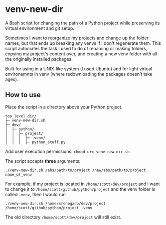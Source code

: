 # venv-new-dir
A Bash script for changing the path of a Python project while preserving its virtual environment and git setup. 

Sometimes I want to reorganize my projects and change up the folder names, but that ends up breaking any venvs if I don't regenerate them. This script automates the task I used to do of renaming or making folders, copying my project's content over, and creating a new venv folder with all the originally installed packages.

Built for using in a UNIX-like system (I used Ubuntu) and for light virtual environemnts in venv (where redownloading the packages doesn't take ages).

## How to use
Place the script in a directory above your Python project.
```
top_level_dir/
├─ venv-new-dir.sh
├─ dev/
│  ├─ python/
│  │  ├─ project/
│  │  │  ├─ .venv/
│  │  │  ├─ python_stuff.py
```
Add user execution permissions: `chmod u+x venv-new-dir.sh`

The script accepts **three** arguments: 
```
./venv-new-dir.sh /abs/path/to/project /new/abs/path/to/project name_of_venv
```

For example, if my project is located in `/home/scott/dev/project` and I want to change it to `/home/scott/github/python/project` and the venv folder is called `.venv`, then I would run
```
./venv-new-dir.sh /home/srenegado/dev/project /home/scott/github/python/project .venv
```

The old directory `/home/scott/dev/project` will still exist.
